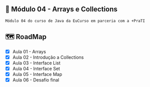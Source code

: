 ## 📖 Módulo 04 - Arrays e Collections

    Módulo 04 do curso de Java da EuCurso em parceria com a +PraTI

## 🗺 RoadMap

- [x] Aula 01 - Arrays
- [x] Aula 02 - Introdução a Collections
- [x] Aula 03 - Interface List
- [x] Aula 04 - Interface Set
- [x] Aula 05 - Interface Map
- [x] Aula 06 - Desafio final

